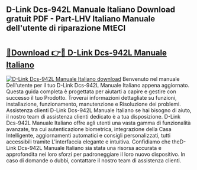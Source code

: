 ## D-Link Dcs-942L Manuale Italiano Download gratuit PDF - Part-LHV Italiano Manuale dell'utente di riparazione MtECI

# <h2><a href="http://dffacl.blite.top/?on=D-Link+Dcs-942L+Manuale+Italiano">🔗Download 👉🔴 D-Link Dcs-942L Manuale Italiano</a></h2>

[![D-Link Dcs-942L Manuale Italiano download](https://i.imgur.com/lujVjoI.png)](http://dffacl.blite.top/?on=D-Link+Dcs-942L+Manuale+Italiano)
Benvenuto nel manuale Dell'utente per il tuo D-Link Dcs-942L Manuale Italiano appena aggiornato. Questa guida completa è progettata per aiutarti a capire e gestire con successo il tuo Prodotto. Troverai informazioni dettagliate su funzioni, installazione, funzionamento, manutenzione e Risoluzione dei problemi. Assistenza clienti D-Link Dcs-942L Manuale Italiano se hai bisogno di aiuto, il nostro team di assistenza clienti dedicato è a tua disposizione. D-Link Dcs-942L Manuale Italiano offre agli utenti una vasta gamma di funzionalità avanzate, tra cui autenticazione biometrica, integrazione della Casa Intelligente, aggiornamenti automatici e consigli personalizzati, tutti accessibili tramite L'interfaccia elegante e intuitiva. Confidiamo che theD-Link Dcs-942L Manuale Italiano sia stata una risorsa accurata e approfondita nei loro sforzi per padroneggiare il loro nuovo dispositivo. In caso di domande o dubbi, contattare il nostro team di assistenza clienti.
